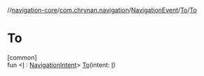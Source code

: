 //[navigation-core](../../../../index.md)/[com.chrynan.navigation](../../index.md)/[NavigationEvent](../index.md)/[To](index.md)/[To](-to.md)

# To

[common]\
fun &lt;[I](index.md) : [NavigationIntent](../../-navigation-intent/index.md)&gt; [To](-to.md)(intent: [I](index.md))

